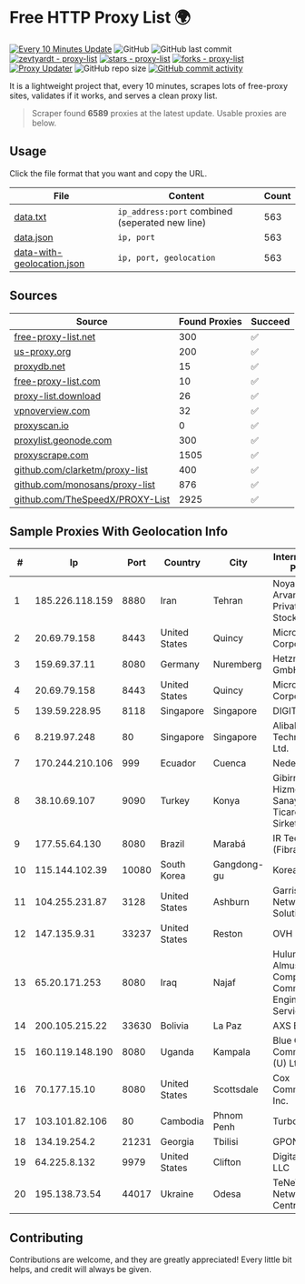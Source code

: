 
# Free HTTP Proxy List 🌍

[![Every 10 Minutes Update](https://github.com/mertguvencli/http-proxy-list/actions/workflows/main.yml/badge.svg?branch=main)](https://github.com/mertguvencli/http-proxy-list/actions/workflows/main.yml)
![GitHub](https://img.shields.io/github/license/mertguvencli/http-proxy-list)
![GitHub last commit](https://img.shields.io/github/last-commit/mertguvencli/http-proxy-list)
[![zevtyardt - proxy-list](https://img.shields.io/static/v1?label=zevtyardt&message=proxy-list&color=blue&logo=github)](https://github.com/zevtyardt/proxy-list "Go to GitHub repo")
[![stars - proxy-list](https://img.shields.io/github/stars/zevtyardt/proxy-list?style=social)](https://github.com/zevtyardt/proxy-list)
[![forks - proxy-list](https://img.shields.io/github/forks/zevtyardt/proxy-list?style=social)](https://github.com/zevtyardt/proxy-list)
[![Proxy Updater](https://github.com/zevtyardt/proxy-list/workflows/Proxy%20Updater/badge.svg)](https://github.com/zevtyardt/proxy-list/actions?query=workflow:"Proxy+Updater")
![GitHub repo size](https://img.shields.io/github/repo-size/zevtyardt/proxy-list)
[![GitHub commit activity](https://img.shields.io/github/commit-activity/m/zevtyardt/proxy-list?logo=commits)](https://github.com/zevtyardt/proxy-list/commits/main)

It is a lightweight project that, every 10 minutes, scrapes lots of free-proxy sites, validates if it works, and serves a clean proxy list.

> Scraper found **6589** proxies at the latest update. Usable proxies are below.

## Usage

Click the file format that you want and copy the URL.

|File|Content|Count|
|----|-------|-----|
|[data.txt](https://raw.githubusercontent.com/mertguvencli/http-proxy-list/main/proxy-list/data.txt)|`ip_address:port` combined (seperated new line)|563|
|[data.json](https://raw.githubusercontent.com/mertguvencli/http-proxy-list/main/proxy-list/data.json)|`ip, port`|563|
|[data-with-geolocation.json](https://raw.githubusercontent.com/mertguvencli/http-proxy-list/main/proxy-list/data-with-geolocation.json)|`ip, port, geolocation`|563|

## Sources

|Source|Found Proxies|Succeed|
|------|-------------|-------|
|[free-proxy-list.net](https://free-proxy-list.net)|300|✅|
|[us-proxy.org](https://www.us-proxy.org)|200|✅|
|[proxydb.net](http://proxydb.net)|15|✅|
|[free-proxy-list.com](https://free-proxy-list.com/?page=&port=&type%5B%5D=http&type%5B%5D=https&up_time=0&search=Search)|10|✅|
|[proxy-list.download](https://www.proxy-list.download/HTTP)|26|✅|
|[vpnoverview.com](https://vpnoverview.com/privacy/anonymous-browsing/free-proxy-servers)|32|✅|
|[proxyscan.io](https://www.proxyscan.io)|0|✅|
|[proxylist.geonode.com](https://proxylist.geonode.com/api/proxy-list?limit=300&page=1&sort_by=lastChecked&sort_type=desc&protocols=http,https)|300|✅|
|[proxyscrape.com](https://api.proxyscrape.com/v2/?request=displayproxies&protocol=http&timeout=10000&country=all&ssl=all&anonymity=all)|1505|✅|
|[github.com/clarketm/proxy-list](https://raw.githubusercontent.com/clarketm/proxy-list/master/proxy-list-raw.txt)|400|✅|
|[github.com/monosans/proxy-list](https://raw.githubusercontent.com/monosans/proxy-list/main/proxies/http.txt)|876|✅|
|[github.com/TheSpeedX/PROXY-List](https://raw.githubusercontent.com/TheSpeedX/PROXY-List/master/http.txt)|2925|✅|


## Sample Proxies With Geolocation Info

|#|Ip|Port|Country|City|Internet Service Provider|
|-|--|----|-------|----|-------------------------|
|1|185.226.118.159|8880|Iran|Tehran|Noyan Abr Arvan Co. ( Private Joint Stock)|
|2|20.69.79.158|8443|United States|Quincy|Microsoft Corporation|
|3|159.69.37.11|8080|Germany|Nuremberg|Hetzner Online GmbH|
|4|20.69.79.158|8443|United States|Quincy|Microsoft Corporation|
|5|139.59.228.95|8118|Singapore|Singapore|DIGITALOCEAN|
|6|8.219.97.248|80|Singapore|Singapore|Alibaba (US) Technology Co., Ltd.|
|7|170.244.210.106|999|Ecuador|Cuenca|Nedetel S.A.|
|8|38.10.69.107|9090|Turkey|Konya|Gibirnet Iletisim Hizmetleri Sanayi VE Ticaret Limited Sirketi|
|9|177.55.64.130|8080|Brazil|Marabá|IR Tecnologia (Fibralink)|
|10|115.144.102.39|10080|South Korea|Gangdong-gu|Korea Telecom|
|11|104.255.231.87|3128|United States|Ashburn|Garrison Network Solutions LLC|
|12|147.135.9.31|33237|United States|Reston|OVH SAS|
|13|65.20.171.253|8080|Iraq|Najaf|Hulum Almustakbal Company for Communication Engineering and Services Ltd|
|14|200.105.215.22|33630|Bolivia|La Paz|AXS Bolivia S. A.|
|15|160.119.148.190|8080|Uganda|Kampala|Blue Crane Communications (U) Ltd|
|16|70.177.15.10|8080|United States|Scottsdale|Cox Communications Inc.|
|17|103.101.82.106|80|Cambodia|Phnom Penh|Turbotech CO.|
|18|134.19.254.2|21231|Georgia|Tbilisi|GPON|
|19|64.225.8.132|9979|United States|Clifton|DigitalOcean, LLC|
|20|195.138.73.54|44017|Ukraine|Odesa|TeNeT Networking Centre|



## Contributing

Contributions are welcome, and they are greatly appreciated! Every
little bit helps, and credit will always be given.

